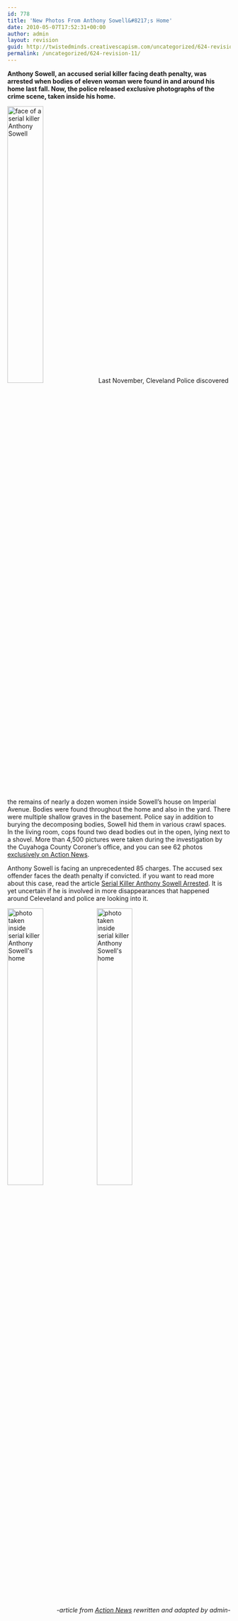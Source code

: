 ```yaml
---
id: 778
title: 'New Photos From Anthony Sowell&#8217;s Home'
date: 2010-05-07T17:52:31+00:00
author: admin
layout: revision
guid: http://twistedminds.creativescapism.com/uncategorized/624-revision-11/
permalink: /uncategorized/624-revision-11/
---
```

<p class="dropcap-first">
  <strong>Anthony Sowell, an accused serial killer facing death penalty, was arrested when bodies of eleven woman were found in and around his home last fall. Now, the police released exclusive photographs of the crime scene, taken inside his home.</strong>
</p>

<img class="left" title="Anthony Sowell" src="img/post/AnthonySowell.jpg" alt="face of a serial killer Anthony Sowell" width="40%" /> Last November, Cleveland Police discovered the remains of nearly a dozen women inside Sowell&#8217;s house on Imperial Avenue. Bodies were found throughout the home and also in the yard. There were multiple shallow graves in the basement. Police say in addition to burying the decomposing bodies, Sowell hid them in various crawl spaces. In the living room, cops found two dead bodies out in the open, lying next to a shovel. More than 4,500 pictures were taken during the investigation by the Cuyahoga County Coroner&#8217;s office, and you can see 62 photos [exclusively on Action News](http://www.woio.com/global/story.asp?s=12399520 "photographs taken inside Anthony Sowell's home").

Anthony Sowell is facing an unprecedented 85 charges. The accused sex offender faces the death penalty if convicted. if you want to read more about this case, read the article [Serial Killer Anthony Sowell Arrested](http://twistedminds.creativescapism.com/notorious-crimes/serial-killer-anthony-sowell-arrested/ "serial killer Anthony Sowell arrested"). It is yet uncertain if he is involved in more disappearances that happened around Celeveland and police are looking into it.

<img class="left" title="Anthony Sowell's home" src="img/post/AnthonySowell'shome.jpg" alt="photo taken inside serial killer Anthony Sowell's home" width="40%" /><img class="right" title="Anthony Sowell's home" src="img/post/AnthonySowell'shome2.jpg" alt="photo taken inside serial killer Anthony Sowell's home" width="40%" /> 

<p style="text-align: right;">
  <em>-article from <a title="Action News" href="http://www.woio.com/">Action News</a> rewritten and adapted by admin-</em>
</p>